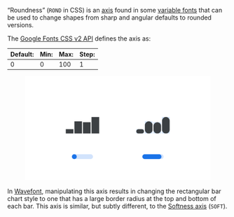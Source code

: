“Roundness” (`ROND` in CSS) is an [axis](/glossary/axis_in_variable_fonts) found in some [variable fonts](/glossary/variable_fonts) that can be used to change shapes from sharp and angular defaults to rounded versions.

The [Google Fonts CSS v2 API](https://developers.google.com/fonts/docs/css2) defines the axis as:

| Default: | Min: | Max: | Step: |
| --- | --- | --- | --- |
| 0 | 0 | 100 | 1 |

<figure>

![In the Wavefont typeface, 2 sets of 4 vertical stroke elements with varying lengths are shown, once with a minimum value of the Roundness axis applied, and again with the maximum value applied so that the terminals of the strokes are fully rounded.](images/thumbnail.svg)

</figure>

In [Wavefont](https://fonts.google.com/specimen/Wavefont), manipulating this axis results in changing the rectangular bar chart style to one that has a large border radius at the top and bottom of each bar. This axis is similar, but subtly different, to the [Softness axis](/glossary/softness_axis) (`SOFT`).